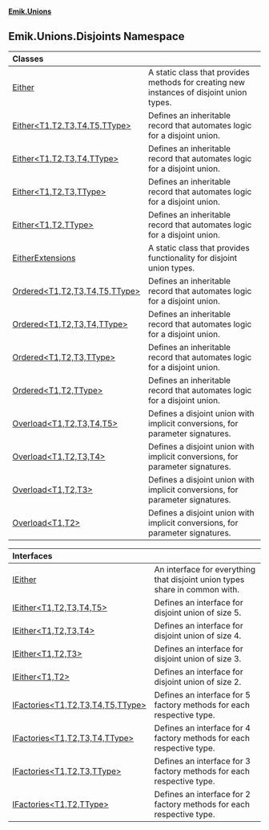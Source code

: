 #### [Emik.Unions](index.md 'index')

## Emik.Unions.Disjoints Namespace

| Classes | |
| :--- | :--- |
| [Either](Either.md 'Emik.Unions.Disjoints.Either') | A static class that provides methods for creating new instances of disjoint union types. |
| [Either&lt;T1,T2,T3,T4,T5,TType&gt;](Either{T1,T2,T3,T4,T5,TType}.md 'Emik.Unions.Disjoints.Either<T1,T2,T3,T4,T5,TType>') | Defines an inheritable record that automates logic for a disjoint union. |
| [Either&lt;T1,T2,T3,T4,TType&gt;](Either{T1,T2,T3,T4,TType}.md 'Emik.Unions.Disjoints.Either<T1,T2,T3,T4,TType>') | Defines an inheritable record that automates logic for a disjoint union. |
| [Either&lt;T1,T2,T3,TType&gt;](Either{T1,T2,T3,TType}.md 'Emik.Unions.Disjoints.Either<T1,T2,T3,TType>') | Defines an inheritable record that automates logic for a disjoint union. |
| [Either&lt;T1,T2,TType&gt;](Either{T1,T2,TType}.md 'Emik.Unions.Disjoints.Either<T1,T2,TType>') | Defines an inheritable record that automates logic for a disjoint union. |
| [EitherExtensions](EitherExtensions.md 'Emik.Unions.Disjoints.EitherExtensions') | A static class that provides functionality for disjoint union types. |
| [Ordered&lt;T1,T2,T3,T4,T5,TType&gt;](Ordered{T1,T2,T3,T4,T5,TType}.md 'Emik.Unions.Disjoints.Ordered<T1,T2,T3,T4,T5,TType>') | Defines an inheritable record that automates logic for a disjoint union. |
| [Ordered&lt;T1,T2,T3,T4,TType&gt;](Ordered{T1,T2,T3,T4,TType}.md 'Emik.Unions.Disjoints.Ordered<T1,T2,T3,T4,TType>') | Defines an inheritable record that automates logic for a disjoint union. |
| [Ordered&lt;T1,T2,T3,TType&gt;](Ordered{T1,T2,T3,TType}.md 'Emik.Unions.Disjoints.Ordered<T1,T2,T3,TType>') | Defines an inheritable record that automates logic for a disjoint union. |
| [Ordered&lt;T1,T2,TType&gt;](Ordered{T1,T2,TType}.md 'Emik.Unions.Disjoints.Ordered<T1,T2,TType>') | Defines an inheritable record that automates logic for a disjoint union. |
| [Overload&lt;T1,T2,T3,T4,T5&gt;](Overload{T1,T2,T3,T4,T5}.md 'Emik.Unions.Disjoints.Overload<T1,T2,T3,T4,T5>') | Defines a disjoint union with implicit conversions, for parameter signatures. |
| [Overload&lt;T1,T2,T3,T4&gt;](Overload{T1,T2,T3,T4}.md 'Emik.Unions.Disjoints.Overload<T1,T2,T3,T4>') | Defines a disjoint union with implicit conversions, for parameter signatures. |
| [Overload&lt;T1,T2,T3&gt;](Overload{T1,T2,T3}.md 'Emik.Unions.Disjoints.Overload<T1,T2,T3>') | Defines a disjoint union with implicit conversions, for parameter signatures. |
| [Overload&lt;T1,T2&gt;](Overload{T1,T2}.md 'Emik.Unions.Disjoints.Overload<T1,T2>') | Defines a disjoint union with implicit conversions, for parameter signatures. |

| Interfaces | |
| :--- | :--- |
| [IEither](IEither.md 'Emik.Unions.Disjoints.IEither') | An interface for everything that disjoint union types share in common with. |
| [IEither&lt;T1,T2,T3,T4,T5&gt;](IEither{T1,T2,T3,T4,T5}.md 'Emik.Unions.Disjoints.IEither<T1,T2,T3,T4,T5>') | Defines an interface for disjoint union of size 5. |
| [IEither&lt;T1,T2,T3,T4&gt;](IEither{T1,T2,T3,T4}.md 'Emik.Unions.Disjoints.IEither<T1,T2,T3,T4>') | Defines an interface for disjoint union of size 4. |
| [IEither&lt;T1,T2,T3&gt;](IEither{T1,T2,T3}.md 'Emik.Unions.Disjoints.IEither<T1,T2,T3>') | Defines an interface for disjoint union of size 3. |
| [IEither&lt;T1,T2&gt;](IEither{T1,T2}.md 'Emik.Unions.Disjoints.IEither<T1,T2>') | Defines an interface for disjoint union of size 2. |
| [IFactories&lt;T1,T2,T3,T4,T5,TType&gt;](IFactories{T1,T2,T3,T4,T5,TType}.md 'Emik.Unions.Disjoints.IFactories<T1,T2,T3,T4,T5,TType>') | Defines an interface for 5 factory methods for each respective type. |
| [IFactories&lt;T1,T2,T3,T4,TType&gt;](IFactories{T1,T2,T3,T4,TType}.md 'Emik.Unions.Disjoints.IFactories<T1,T2,T3,T4,TType>') | Defines an interface for 4 factory methods for each respective type. |
| [IFactories&lt;T1,T2,T3,TType&gt;](IFactories{T1,T2,T3,TType}.md 'Emik.Unions.Disjoints.IFactories<T1,T2,T3,TType>') | Defines an interface for 3 factory methods for each respective type. |
| [IFactories&lt;T1,T2,TType&gt;](IFactories{T1,T2,TType}.md 'Emik.Unions.Disjoints.IFactories<T1,T2,TType>') | Defines an interface for 2 factory methods for each respective type. |
